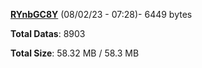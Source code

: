 [**RYnbGC8Y**](/data/RYnbGC8Y.txt) (08/02/23 - 07:28)- 6449 bytes

**Total Datas**: 8903

**Total Size**: 58.32 MB / 58.3 MB